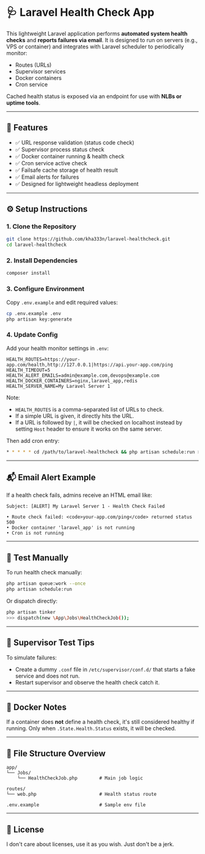 # 🩺 Laravel Health Check App

This lightweight Laravel application performs **automated system health checks** and **reports failures via email**. It
is designed to run on servers (e.g., VPS or container) and integrates with Laravel scheduler to periodically monitor:

- Routes (URLs)
- Supervisor services
- Docker containers
- Cron service

Cached health status is exposed via an endpoint for use with **NLBs or uptime tools**.

---

## 🚀 Features

- ✅ URL response validation (status code check)
- ✅ Supervisor process status check
- ✅ Docker container running & health check
- ✅ Cron service active check
- ✅ Failsafe cache storage of health result
- ✅ Email alerts for failures
- ✅ Designed for lightweight headless deployment

---

## ⚙️ Setup Instructions

### 1. Clone the Repository

```bash
git clone https://github.com/kha333n/laravel-healthcheck.git
cd laravel-healthcheck
```

### 2. Install Dependencies

```bash
composer install
```

### 3. Configure Environment

Copy `.env.example` and edit required values:

```bash
cp .env.example .env
php artisan key:generate
```

### 4. Update Config

Add your health monitor settings in `.env`:

```
HEALTH_ROUTES=https://your-app.com/health,http://127.0.0.1|https://api.your-app.com/ping
HEALTH_TIMEOUT=5
HEALTH_ALERT_EMAILS=admin@example.com,devops@example.com
HEALTH_DOCKER_CONTAINERS=nginx,laravel_app,redis
HEALTH_SERVER_NAME=My Laravel Server 1
```

Note:

- `HEALTH_ROUTES` is a comma-separated list of URLs to check.
- If a simple URL is given, it directly hits the URL.
- If a URL is followed by `|`, it will be checked on localhost instead by setting `Host` header to ensure it works on
  the same server.

Then add cron entry:

```bash
* * * * * cd /path/to/laravel-healthcheck && php artisan schedule:run >> /dev/null 2>&1
```

---

## 📬 Email Alert Example

If a health check fails, admins receive an HTML email like:

```
Subject: [ALERT] My Laravel Server 1 - Health Check Failed

• Route check failed: <code>your-app.com/ping</code> returned status 500
• Docker container 'laravel_app' is not running
• Cron is not running
```

---

## 🧪 Test Manually

To run health check manually:

```bash
php artisan queue:work --once
php artisan schedule:run
```

Or dispatch directly:

```bash
php artisan tinker
>>> dispatch(new \App\Jobs\HealthCheckJob());
```

---

## 🧼 Supervisor Test Tips

To simulate failures:

- Create a dummy `.conf` file in `/etc/supervisor/conf.d/` that starts a fake service and does not run.
- Restart supervisor and observe the health check catch it.

---

## 🐳 Docker Notes

If a container does **not** define a health check, it's still considered healthy if running.
Only when `.State.Health.Status` exists, it will be checked.

---

## 📁 File Structure Overview

```
app/
└── Jobs/
    └── HealthCheckJob.php        # Main job logic

routes/
└── web.php                       # Health status route

.env.example                      # Sample env file
```

---

## 📜 License

I don't care about licenses, use it as you wish. Just don't be a jerk.
